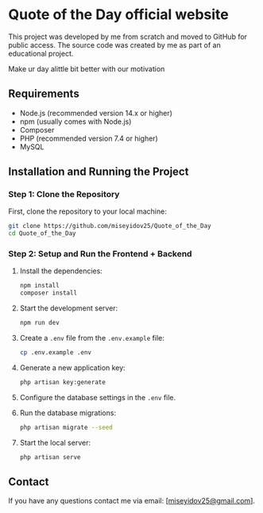 # Quote of the Day official website
This project was developed by me from scratch and moved to GitHub for public access. The source code was created by me as part of an educational project.

Make ur day alittle bit better with our motivation


## Requirements
- Node.js (recommended version 14.x or higher)
- npm (usually comes with Node.js)
- Composer
- PHP (recommended version 7.4 or higher)
- MySQL

## Installation and Running the Project

### Step 1: Clone the Repository
First, clone the repository to your local machine:
```bash
git clone https://github.com/miseyidov25/Quote_of_the_Day
cd Quote_of_the_Day
```

### Step 2: Setup and Run the Frontend + Backend

1. Install the dependencies:
    ```bash
    npm install
    composer install
    ```

2. Start the development server:
    ```bash
    npm run dev
    ```

3. Create a `.env` file from the `.env.example` file:
    ```bash
    cp .env.example .env
    ```

4. Generate a new application key:
    ```bash
    php artisan key:generate
    ```

5. Configure the database settings in the `.env` file.

6. Run the database migrations:
    ```bash
    php artisan migrate --seed
    ```

7. Start the local server:
    ```bash
    php artisan serve
    ```

## Contact
If you have any questions contact me via email: [miseyidov25@gmail.com].
